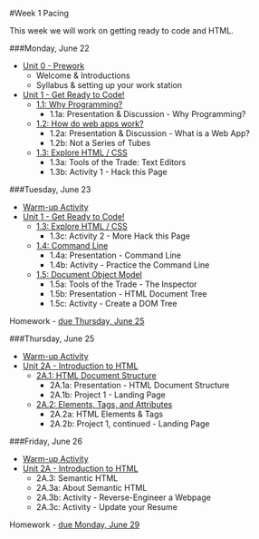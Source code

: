 #Week 1 Pacing

This week we will work on getting ready to code and HTML.

###Monday, June 22

- [Unit 0 - Prework](https://github.com/fma2/pcp-intro-web-development/blob/master/units/0-prework.md)
	- Welcome & Introductions
	- Syllabus & setting up your work station
- [Unit 1 - Get Ready to Code!](https://github.com/fma2/pcp-intro-web-development/blob/master/units/1-get-ready-to-code.md)
	- [1.1: Why Programming?](https://github.com/fma2/pcp-intro-web-development/blob/master/units/1-get-ready-to-code.md#11-whyprogramming)
		- 1.1a: Presentation & Discussion - Why Programming?
	- [1.2: How do web apps work?](https://github.com/fma2/pcp-intro-web-development/blob/master/units/1-get-ready-to-code.md#12-webapps)
		- 1.2a: Presentation & Discussion - What is a Web App?
		- 1.2b: Not a Series of Tubes 
	- [1.3: Explore HTML / CSS](https://github.com/fma2/pcp-intro-web-development/blob/master/units/1-get-ready-to-code.md#13-explore)
		- 1.3a: Tools of the Trade: Text Editors
		- 1.3b: Activity 1 - Hack this Page

###Tuesday, June 23

- [Warm-up Activity](https://docs.google.com/presentation/d/1WSz8UBLOg_FuN_ET1hYWiYkHKDU-p8kbhVR3f77qHPQ/edit?usp=sharing)
- [Unit 1 - Get Ready to Code!](https://github.com/fma2/pcp-intro-web-development/blob/master/units/1-get-ready-to-code.md)
	- [1.3: Explore HTML / CSS](https://github.com/fma2/pcp-intro-web-development/blob/master/units/1-get-ready-to-code.md#13-explore)
		- 1.3c: Activity 2 - More Hack this Page
	- [1.4: Command Line](https://github.com/fma2/pcp-intro-web-development/blob/master/units/1-get-ready-to-code.md#14-commandline)
		- 1.4a: Presentation - Command Line
		- 1.4b: Activity - Practice the Command Line
	- [1.5: Document Object Model](https://github.com/fma2/pcp-intro-web-development/blob/master/units/1-get-ready-to-code.md#15-dom)
		- 1.5a: Tools of the Trade - The Inspector
		- 1.5b: Presentation - HTML Document Tree
		- 1.5c: Activity - Create a DOM Tree

Homework - [due Thursday, June 25](https://github.com/fma2/pcp-intro-web-development/blob/master/assignments/homework-week1.md#due-thursday-june-25th)

###Thursday, June 25

- [Warm-up Activity](https://docs.google.com/presentation/d/1WSz8UBLOg_FuN_ET1hYWiYkHKDU-p8kbhVR3f77qHPQ/edit?usp=sharing)
- [Unit 2A - Introduction to HTML](https://github.com/fma2/pcp-intro-web-development/blob/master/units/2A-introhtml.md)
	- [2A.1: HTML Document Structure](https://github.com/fma2/pcp-intro-web-development/blob/master/units/2A-introhtml.md#2A1-html-document-structure)
		- 2A.1a: Presentation - HTML Document Structure
		- 2A.1b: Project 1 - Landing Page
	- [2A.2: Elements, Tags, and Attributes](https://github.com/fma2/pcp-intro-web-development/blob/master/units/2A-introhtml.md#2A2-elements)
		- 2A.2a: HTML Elements & Tags
		- 2A.2b: Project 1, continued - Landing Page

###Friday, June 26

- [Warm-up Activity](https://docs.google.com/presentation/d/1WSz8UBLOg_FuN_ET1hYWiYkHKDU-p8kbhVR3f77qHPQ/edit?usp=sharing)
- [Unit 2A - Introduction to HTML](https://github.com/fma2/pcp-intro-web-development/blob/master/units/2A-introhtml.md#2A3-semantic)
	- 2A.3: Semantic HTML
	- 2A.3a: About Semantic HTML
	- 2A.3b: Activity - Reverse-Engineer a Webpage
	- 2A.3c: Activity - Update your Resume

Homework - [due Monday, June 29](https://github.com/fma2/pcp-intro-web-development/blob/master/assignments/homework-week1.md#due-monday-june-29th)
